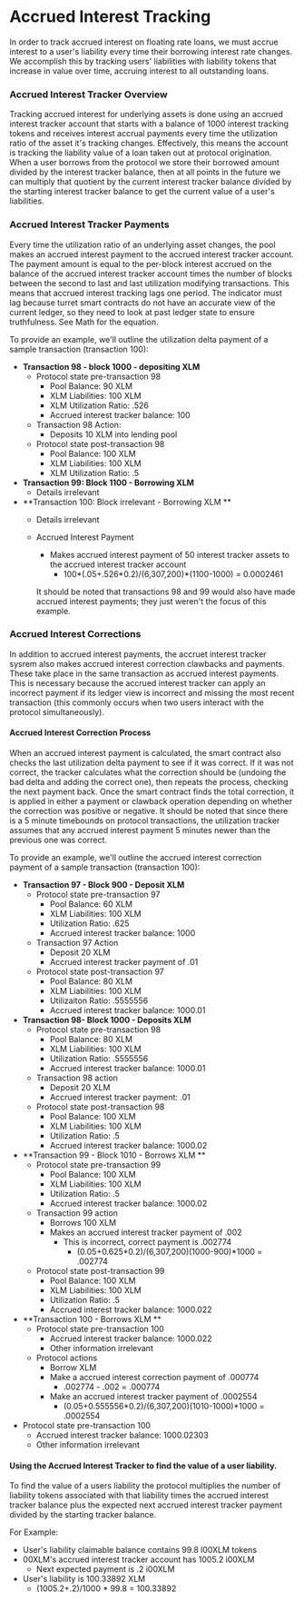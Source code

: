 # Accrued Interest Tracking

In order to track accrued interest on floating rate loans, we must accrue interest to a user's liability every time their borrowing interest rate changes. We accomplish this by tracking users' liabilities with liability tokens that increase in value over time, accruing interest to all outstanding loans.

### Accrued Interest Tracker Overview

Tracking accrued interest for underlying assets is done using an accrued interest tracker account that starts with a balance of 1000 interest tracking tokens and receives interest accrual payments every time the utilization ratio of the asset it's tracking changes. Effectively, this means the account is tracking the liability value of a loan taken out at protocol origination. When a user borrows from the protocol we store their borrowed amount divided by the interest tracker balance, then at all points in the future we can multiply that quotient by the current interest tracker balance divided by the starting interest tracker balance to get the current value of a user's liabilities.

### Accrued Interest Tracker Payments

Every time the utilization ratio of an underlying asset changes, the pool makes an accrued interest payment to the accrued interest tracker account. The payment amount is equal to the per-block interest accrued on the balance of the accrued interest tracker account times the number of blocks between the second to last and last utilization modifying transactions. This means that accrued interest tracking lags one period. The indicator must lag because turret smart contracts do not have an accurate view of the current ledger, so they need to look at past ledger state to ensure truthfulness. See Math for the equation.

To provide an example, we'll outline the utilization delta payment of a sample transaction (transaction 100):

* **Transaction 98 - block 1000 - depositing XLM**
  * Protocol state pre-transaction 98
    * Pool Balance: 90 XLM&#x20;
    * XLM Liabilities: 100 XLM&#x20;
    * XLM Utilization Ratio: .526
    * Accrued interest tracker balance: 100
  * Transaction 98 Action:&#x20;
    * Deposits 10 XLM into lending pool
  * Protocol state post-transaction 98
    * Pool Balance: 100 XLM&#x20;
    * XLM Liabilities: 100 XLM&#x20;
    * XLM Utilization Ratio: .5
* **Transaction 99: Block 1100 - Borrowing XLM**
  * Details irrelevant
* **Transaction 100: Block irrelevant - Borrowing XLM **
  * Details irrelevant
  *   Accrued Interest Payment

      * Makes accrued interest payment of 50 interest tracker assets to the accrued interest tracker account
        * 100\*(.05+.526\*0.2)/(6,307,200)\*(1100-1000) = 0.0002461

      It should be noted that transactions 98 and 99 would also have made accrued interest payments; they just weren't the focus of this example.

### Accrued Interest Corrections

In addition to accrued interest payments, the accruet interest tracker sysrem also makes accrued interest correction clawbacks and payments. These take place in the same transaction as accrued interest payments. This is necessary because the accrued interest tracker can apply an incorrect payment if its ledger view is incorrect and missing the most recent transaction (this commonly occurs when two users interact with the protocol simultaneously).&#x20;

#### Accrued Interest Correction Process

When an accrued interest payment is calculated, the smart contract also checks the last utilization delta payment to see if it was correct. If it was not correct, the tracker calculates what the correction should be (undoing the bad delta and adding the correct one), then repeats the process, checking the next payment back. Once the smart contract finds the total correction, it is applied in either a payment or clawback operation depending on whether the correction was positive or negative.  It should be noted that since there is a 5 minute timebounds on protocol transactions, the utilization tracker assumes that any accrued interest payment 5 minutes newer than the previous one was correct.

To provide an example, we'll outline the accrued interest correction payment of a sample transaction (transaction 100):

* **Transaction 97 - Block 900 - Deposit XLM**
  * Protocol state pre-transaction 97
    * Pool Balance: 60 XLM
    * &#x20;XLM Liabilities: 100 XLM
    * Utilization Ratio: .625
    * Accrued interest tracker balance: 1000
  * Transaction 97 Action
    * Deposit 20 XLM
    * Accrued interest tracker payment of .01
  * Protocol state post-transaction 97
    * Pool Balance: 80 XLM
    * &#x20;XLM Liabilities: 100 XLM
    * Utilizaiton Ratio: .5555556
    * Accrued interest tracker balance: 1000.01
* **Transaction 98- Block 1000 - Deposits XLM**
  * Protocol state pre-transaction 98
    * Pool Balance: 80 XLM
    * &#x20;XLM Liabilities: 100 XLM
    * Utilization Ratio: .5555556
    * Accrued interest tracker balance: 1000.01
  * Transaction 98 action
    * Deposit 20 XLM
    * Accrued interest tracker payment: .01
  * Protocol state post-transaction 98
    * Pool Balance: 100 XLM&#x20;
    * XLM Liabilities: 100 XLM&#x20;
    * Utilization Ratio: .5
    * Accrued interest tracker balance: 1000.02
* **Transaction 99 - Block 1010 - Borrows XLM **
  * Protocol state pre-transaction 99
    * Pool Balance: 100 XLM
    * &#x20;XLM Liabilities: 100 XLM
    * Utilization Ratio: .5
    * Accrued interest tracker balance: 1000.02
  * Transaction 99 action
    * Borrows 100 XLM
    * Makes an accrued interest tracker payment of .002
      * This is incorrect, correct payment is .002774
        * (0.05+0.625\*0.2)/(6,307,200)(1000-900)\*1000 = .002774
  * Protocol state post-transaction 99
    * Pool Balance: 100 XLM&#x20;
    * XLM Liabilities: 100 XLM&#x20;
    * Utilization Ratio: .5
    * Accrued interest tracker balance: 1000.022
* **Transaction 100 - Borrows XLM  **
  * Protocol state pre-transaction 100
    * Accrued interest tracker balance: 1000.022
    * Other information irrelevant
  * Protocol actions
    * Borrow XLM
    * Make a accrued interest correction payment of .000774
      * .002774 - .002 = .000774
    * Make an accrued interest tracker payment of .0002554
      * (0.05+0.555556\*0.2)/(6,307,200)(1010-1000)\*1000 = .0002554
* Protocol state pre-transaction 100
  * Accrued interest tracker balance: 1000.02303
  * Other information irrelevant

#### Using the Accrued Interest Tracker to find the value of a user liability.

To find the value of a users liability the protocol multiplies the number of liability tokens associated with that liability times the accrued interest tracker balance plus the expected next accrued interest tracker payment divided by the starting tracker balance.

For Example:

* User's liability claimable balance contains 99.8 l00XLM tokens
* 00XLM's accrued interest tracker account has 1005.2 i00XLM
  * Next expected payment is .2 i00XLM
* User's liability is 100.33892 XLM
  * (1005.2+.2)/1000 \* 99.8 = 100.33892
